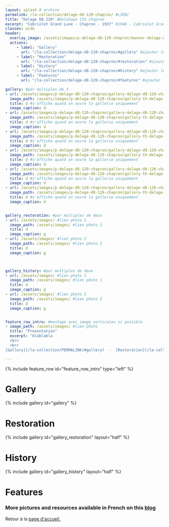 ```yaml
---
layout: splash # archive
permalink: /la-collection/delage-d8-120-chapron/ #LIEN/
title: "Delage D8 120" #Delahaye 135 Chapron
excerpt: "Cabriolet Grand Luxe - Chapron - 1937" #1948 - Cabriolet Grand Luxe Type 135-M
classes: wide
header:
  overlay_image: /assets/images/p-delage-d8-120-chapron/banner-delage-d8-120-chapron.jpg #bannière
  actions:
     - label: "Gallery"
       url: "/la-collection/delage-d8-120-chapron/#gallery" #ajouter le permalink
     - label: "Restoration"
       url: "/la-collection/delage-d8-120-chapron/#restoration" #ajouter le permalink
     - label: "History"
       url: "/la-collection/delage-d8-120-chapron/#history" #ajouter le permalink
     - label: "Features"
       url: "/la-collection/delage-d8-120-chapron/#features" #ajouter le permalink

gallery: #par multiples de 3
- url: /assets/images/p-delage-d8-120-chapron/gallery-delage-d8-120-chapron-000.jpg #lien photo 1
  image_path: /assets/images/p-delage-d8-120-chapron/gallery-th-delage-d8-120-chapron-000.jpg #lien photo 1
  title: d #s'affiche quand on ouvre la gallerie uniquement
  image_caption: d
- url: /assets/images/p-delage-d8-120-chapron/gallery-delage-d8-120-chapron-001.jpg #lien photo 2
  image_path: /assets/images/p-delage-d8-120-chapron/gallery-th-delage-d8-120-chapron-001.jpg #lien photo 2
  title: d #s'affiche quand on ouvre la gallerie uniquement
  image_caption: d
- url: /assets/images/p-delage-d8-120-chapron/gallery-delage-d8-120-chapron-001.jpg #lien photo 3
  image_path: /assets/images/p-delage-d8-120-chapron/gallery-th-delage-d8-120-chapron-001.jpg #lien photo 3
  title: d #s'affiche quand on ouvre la gallerie uniquement
  image_caption: d
- url: /assets/images/p-delage-d8-120-chapron/gallery-delage-d8-120-chapron-003.jpg #lien photo 4
  image_path: /assets/images/p-delage-d8-120-chapron/gallery-th-delage-d8-120-chapron-003.jpg #lien photo 4
  title: d #s'affiche quand on ouvre la gallerie uniquement
  image_caption: d
- url: /assets/images/p-delage-d8-120-chapron/gallery-delage-d8-120-chapron-004.jpg #lien photo 5
  image_path: /assets/images/p-delage-d8-120-chapron/gallery-th-delage-d8-120-chapron-004.jpg #lien photo 5
  title: d #s'affiche quand on ouvre la gallerie uniquement
  image_caption: d
- url: /assets/images/p-delage-d8-120-chapron/gallery-delage-d8-120-chapron-005.jpg #lien photo 6
  image_path: /assets/images/p-delage-d8-120-chapron/gallery-th-delage-d8-120-chapron-005.jpg #lien photo 6
  title: d #s'affiche quand on ouvre la gallerie uniquement
  image_caption: d


gallery_restoration: #par multiples de deux
- url: /assets/images/ #lien photo 1
  image_path: /assets/images/ #lien photo 1
  title: d
  image_caption: g
- url: /assets/images/ #lien photo 2
  image_path: /assets/images/ #lien photo 2
  title: d
  image_caption: g



gallery_history: #par multiples de deux
- url: /assets/images/ #lien photo 1
  image_path: /assets/images/ #lien photo 1
  title: d
  image_caption: g
- url: /assets/images/ #lien photo 2
  image_path: /assets/images/ #lien photo 2
  title: d
  image_caption: g


feature_row_intro: #montage avec image verticales si possible
- image_path: /assets/images/ #lien photo
  title: "Presentation"
  excerpt: "blablabla
  <br>
  <br>
[Gallery](/la-collection/PERMALINK/#gallery)  -  [Restoration](/la-collection/PERMALINK/#restoration)  -  [History](/la-collection/PERMALINK/#history)  -  [Features](/la-collection/PERMALINK/#features)<br>"

---
```

{% include feature_row id="feature_row_intro" type="left" %}

# Gallery
{% include gallery id="gallery" %}

# Restoration
{% include gallery id="gallery_restoration" layout="half" %}

# History

{% include gallery id="gallery_history" layout="half" %}

# Features


### More pictures and resources available in French on this [blog](https://delahaye135m801025.blogspot.com/)

Retour à la [page d'accueil.](/)
